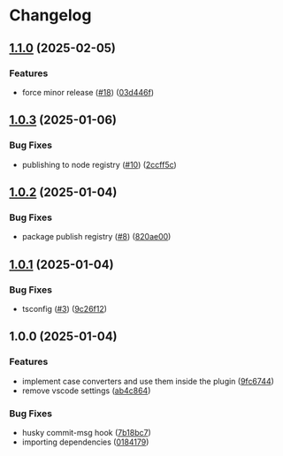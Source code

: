 # Changelog

## [1.1.0](https://github.com/muhammedkamel/mongoose-collection-naming-plugin/compare/v1.0.3...v1.1.0) (2025-02-05)


### Features

* force minor release ([#18](https://github.com/muhammedkamel/mongoose-collection-naming-plugin/issues/18)) ([03d446f](https://github.com/muhammedkamel/mongoose-collection-naming-plugin/commit/03d446f28f76f54cf33909b99dfb4f2547e6b690))

## [1.0.3](https://github.com/muhammedkamel/mongoose-collection-naming-plugin/compare/v1.0.2...v1.0.3) (2025-01-06)


### Bug Fixes

* publishing to node registry ([#10](https://github.com/muhammedkamel/mongoose-collection-naming-plugin/issues/10)) ([2ccff5c](https://github.com/muhammedkamel/mongoose-collection-naming-plugin/commit/2ccff5cfe95ef2cde616b5ace0d2e685ced5293e))

## [1.0.2](https://github.com/muhammedkamel/mongoose-collection-naming-plugin/compare/v1.0.1...v1.0.2) (2025-01-04)


### Bug Fixes

* package publish registry ([#8](https://github.com/muhammedkamel/mongoose-collection-naming-plugin/issues/8)) ([820ae00](https://github.com/muhammedkamel/mongoose-collection-naming-plugin/commit/820ae0067fd38403f37f1aecaf421c99da5af0d7))

## [1.0.1](https://github.com/muhammedkamel/mongoose-collection-naming-plugin/compare/v1.0.0...v1.0.1) (2025-01-04)


### Bug Fixes

* tsconfig ([#3](https://github.com/muhammedkamel/mongoose-collection-naming-plugin/issues/3)) ([9c26f12](https://github.com/muhammedkamel/mongoose-collection-naming-plugin/commit/9c26f121356cd352eed79fce418dd9fabea977e6))

## 1.0.0 (2025-01-04)


### Features

* implement case converters and use them inside the plugin ([9fc6744](https://github.com/muhammedkamel/mongoose-collection-naming-plugin/commit/9fc67445e83d63a23c0a23b1716cf47947949d8d))
* remove vscode settings ([ab4c864](https://github.com/muhammedkamel/mongoose-collection-naming-plugin/commit/ab4c864f2817a5be8d507b17d0dcfec81c795e54))


### Bug Fixes

* husky commit-msg hook ([7b18bc7](https://github.com/muhammedkamel/mongoose-collection-naming-plugin/commit/7b18bc72cb02bc0ed91457b606a2c5c43356854a))
* importing dependencies ([0184179](https://github.com/muhammedkamel/mongoose-collection-naming-plugin/commit/01841795b124ddf5db3c37fab0180ce0876851a0))
